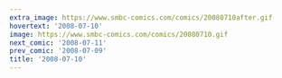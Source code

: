 ```yaml
---
extra_image: https://www.smbc-comics.com/comics/20080710after.gif
hovertext: '2008-07-10'
image: https://www.smbc-comics.com/comics/20080710.gif
next_comic: '2008-07-11'
prev_comic: '2008-07-09'
title: '2008-07-10'
---
```


